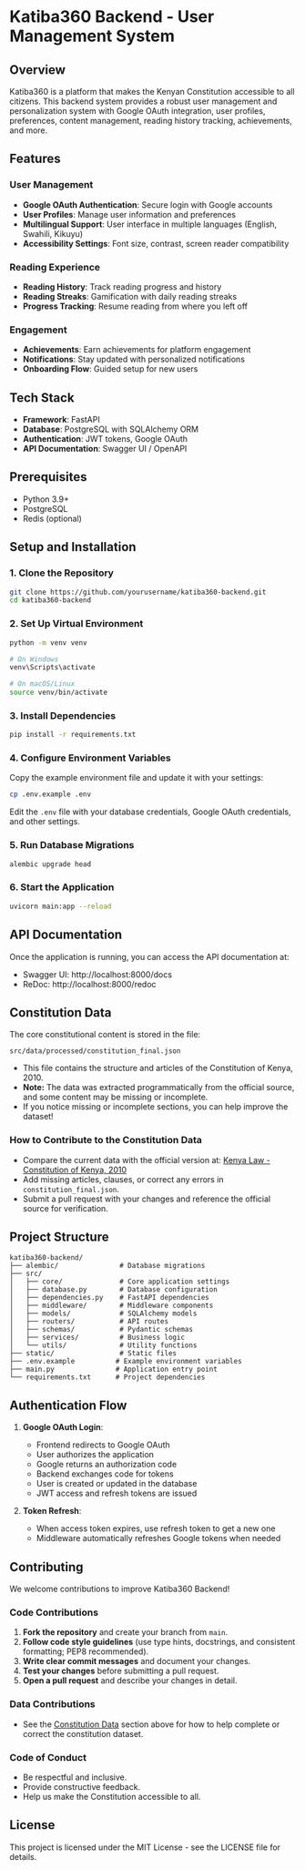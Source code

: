 # Katiba360 Backend - User Management System

## Overview

Katiba360 is a platform that makes the Kenyan Constitution accessible to all citizens. This backend system provides a robust user management and personalization system with Google OAuth integration, user profiles, preferences, content management, reading history tracking, achievements, and more.

## Features

### User Management
- **Google OAuth Authentication**: Secure login with Google accounts
- **User Profiles**: Manage user information and preferences
- **Multilingual Support**: User interface in multiple languages (English, Swahili, Kikuyu)
- **Accessibility Settings**: Font size, contrast, screen reader compatibility

### Reading Experience
- **Reading History**: Track reading progress and history
- **Reading Streaks**: Gamification with daily reading streaks
- **Progress Tracking**: Resume reading from where you left off

### Engagement
- **Achievements**: Earn achievements for platform engagement
- **Notifications**: Stay updated with personalized notifications
- **Onboarding Flow**: Guided setup for new users

## Tech Stack

- **Framework**: FastAPI
- **Database**: PostgreSQL with SQLAlchemy ORM
- **Authentication**: JWT tokens, Google OAuth
- **API Documentation**: Swagger UI / OpenAPI

## Prerequisites

- Python 3.9+
- PostgreSQL
- Redis (optional)

## Setup and Installation

### 1. Clone the Repository

```bash
git clone https://github.com/yourusername/katiba360-backend.git
cd katiba360-backend
```

### 2. Set Up Virtual Environment

```bash
python -m venv venv

# On Windows
venv\Scripts\activate

# On macOS/Linux
source venv/bin/activate
```

### 3. Install Dependencies

```bash
pip install -r requirements.txt
```

### 4. Configure Environment Variables

Copy the example environment file and update it with your settings:

```bash
cp .env.example .env
```

Edit the `.env` file with your database credentials, Google OAuth credentials, and other settings.

### 5. Run Database Migrations

```bash
alembic upgrade head
```

### 6. Start the Application

```bash
uvicorn main:app --reload
```

## API Documentation

Once the application is running, you can access the API documentation at:

- Swagger UI: http://localhost:8000/docs
- ReDoc: http://localhost:8000/redoc

## Constitution Data

The core constitutional content is stored in the file:

```
src/data/processed/constitution_final.json
```

- This file contains the structure and articles of the Constitution of Kenya, 2010.
- **Note:** The data was extracted programmatically from the official source, and some content may be missing or incomplete.
- If you notice missing or incomplete sections, you can help improve the dataset!

### How to Contribute to the Constitution Data
- Compare the current data with the official version at: [Kenya Law - Constitution of Kenya, 2010](https://new.kenyalaw.org/akn/ke/act/2010/constitution/eng@2010-09-03)
- Add missing articles, clauses, or correct any errors in `constitution_final.json`.
- Submit a pull request with your changes and reference the official source for verification.

## Project Structure

```
katiba360-backend/
├── alembic/               # Database migrations
├── src/
│   ├── core/              # Core application settings
│   ├── database.py        # Database configuration
│   ├── dependencies.py    # FastAPI dependencies
│   ├── middleware/        # Middleware components
│   ├── models/            # SQLAlchemy models
│   ├── routers/           # API routes
│   ├── schemas/           # Pydantic schemas
│   ├── services/          # Business logic
│   └── utils/             # Utility functions
├── static/                # Static files
├── .env.example          # Example environment variables
├── main.py               # Application entry point
└── requirements.txt      # Project dependencies
```

## Authentication Flow

1. **Google OAuth Login**:
   - Frontend redirects to Google OAuth
   - User authorizes the application
   - Google returns an authorization code
   - Backend exchanges code for tokens
   - User is created or updated in the database
   - JWT access and refresh tokens are issued

2. **Token Refresh**:
   - When access token expires, use refresh token to get a new one
   - Middleware automatically refreshes Google tokens when needed

## Contributing

We welcome contributions to improve Katiba360 Backend!

### Code Contributions
1. **Fork the repository** and create your branch from `main`.
2. **Follow code style guidelines** (use type hints, docstrings, and consistent formatting; PEP8 recommended).
3. **Write clear commit messages** and document your changes.
4. **Test your changes** before submitting a pull request.
5. **Open a pull request** and describe your changes in detail.

### Data Contributions
- See the [Constitution Data](#constitution-data) section above for how to help complete or correct the constitution dataset.

### Code of Conduct
- Be respectful and inclusive.
- Provide constructive feedback.
- Help us make the Constitution accessible to all.

## License

This project is licensed under the MIT License - see the LICENSE file for details.